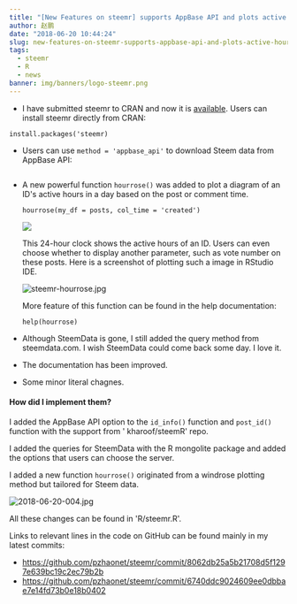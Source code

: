 ```yaml
---
title: "[New Features on steemr] supports AppBase API and plots active hour diagrams!"
author: 赵鹏
date: "2018-06-20 10:44:24"
slug: new-features-on-steemr-supports-appbase-api-and-plots-active-hour-diagrams
tags: 
  - steemr
  - R
  - news
banner: img/banners/logo-steemr.png
---
```



- I have submitted steemr to CRAN and now it is [available](https://CRAN.R-project.org/package=steemr). Users can install steemr directly from CRAN:

<!--more-->


  ```
  install.packages('steemr)
  ```

  

- Users can use `method = 'appbase_api'` to download Steem data from AppBase API:

  ```
  ```

  

- A new powerful function `hourrose()` was added to plot a diagram of an ID's active hours in a day based on the post or comment time.

  ```
  hourrose(my_df = posts, col_time = 'created')
  ```

  ![](https://steemitimages.com/0x0/https://cdn.steemitimages.com/DQmRo9HESgtkrSZnvZN9bLq74SXSgT7k7wXuZurqucyFxkv/guess-2-5-hr.png)

  This 24-hour clock shows the active hours of an ID.  Users can even choose whether to display another parameter, such as vote number on these posts. Here is a screenshot of plotting such a image in RStudio IDE.

  ![steemr-hourrose.jpg](https://cdn.steemitimages.com/DQmfHm3cpHZuXPGE873Q41C55f8A6yEi711kPXPQcVfwWMv/steemr-hourrose.jpg)

  More feature of this function can be found in the help documentation:


  ```
  help(hourrose)
  ```

- Although SteemData is gone, I still added the query method from steemdata.com. I wish SteemData could come back some day. I love it.
- The documentation has been improved.
- Some minor literal chagnes.

#### How did I implement them?
I added the AppBase API option to the `id_info()` function and `post_id()` function with the support from ' kharoof/steemR' repo. 

I added the queries for SteemData with the R mongolite package and added the options that users can choose the server.  

I added a new function `hourrose()` originated from a windrose plotting method but tailored for Steem data.

![2018-06-20-004.jpg](https://cdn.steemitimages.com/DQmfMFaoppHg1H1TYBqspTPbabUvwLBoqsVWFaD9K3qh9aC/2018-06-20-004.jpg)

All these changes can be found in 'R/steemr.R'.

Links to relevant lines in the code on GitHub can be found mainly in my latest commits:

- https://github.com/pzhaonet/steemr/commit/8062db25a5b21708d5f1297e639bc19c2ec79b2b
- https://github.com/pzhaonet/steemr/commit/6740ddc9024609ee0dbbae7e14fd73b0e18b0402

